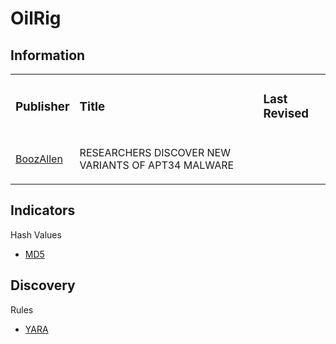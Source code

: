 # OilRig

## Information
<table>
  <tr>
    <td>
      <h3>Publisher</h3>
    </td>
    <td>
      <h3>Title</h3>
    </td>
    <td>
      <h3>Last Revised</h3>
    </td>
  </tr>
  <tr>
    <td>
      <a href="https://www.boozallen.com/s/insight/blog/dark-labs-discovers-apt34-malware-variants.html">BoozAllen</a>
    </td>
    <td>
      <p>RESEARCHERS DISCOVER NEW VARIANTS OF APT34 MALWARE</p>
    </td>
    <td>
      <p></p>
    </td>
  </tr>
</table>

## Indicators
Hash Values
- <a href="https://github.com/PudgyDragon/IOCs/blob/main/All/OilRig/samples.md5">MD5</a>


## Discovery
Rules
- <a href="https://github.com/PudgyDragon/IOCs/blob/main/All/OilRig/rules.yara">YARA</a>
